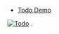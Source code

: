* [Todo Demo](https://www.youtube.com/watch?v=kQ_rmB6-lPo)

[![Todo](https://img.youtube.com/vi/kQ_rmB6-lPo/0.jpg)](https://www.youtube.com/watch?v=kQ_rmB6-lPo)
.
